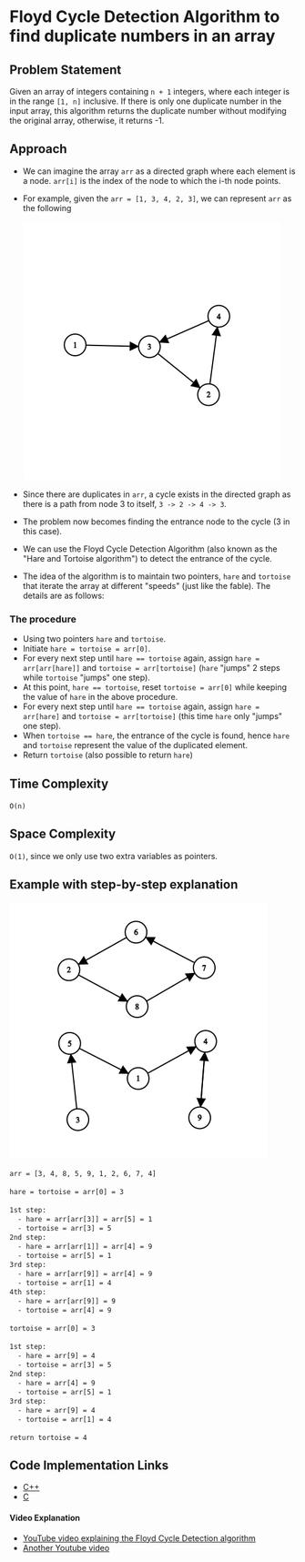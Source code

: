 # Floyd Cycle Detection Algorithm to find duplicate numbers in an array

## Problem Statement

Given an array of integers containing `n + 1` integers, where each integer is in the range `[1, n]` inclusive. If there is only one duplicate number in the input array, this algorithm returns the duplicate number without modifying the original array, otherwise, it returns -1.

## Approach
- We can imagine the array `arr` as a directed graph where each element is a node. `arr[i]` is the index of the node to which the i-th node points.
- For example, given the `arr = [1, 3, 4, 2, 3]`, we can represent `arr` as the following <br></br>
![image](images/graph_1.png)

- Since there are duplicates in `arr`, a cycle exists in the directed graph as there is a path from node 3 to itself, `3 -> 2 -> 4 -> 3`.
- The problem now becomes finding the entrance node to the cycle (3 in this case). 
- We can use the Floyd Cycle Detection Algorithm (also known as the "Hare and Tortoise algorithm") to detect the entrance of the cycle.
- The idea of the algorithm is to maintain two pointers, `hare` and `tortoise` that iterate the array at different "speeds" (just like the fable). The details are as follows:

### The procedure
- Using two pointers `hare` and `tortoise`.
- Initiate `hare = tortoise = arr[0]`.
- For every next step until `hare == tortoise` again, assign `hare = arr[arr[hare]]` and `tortoise = arr[tortoise]` (`hare` "jumps" 2 steps while `tortoise` "jumps" one step).
- At this point, `hare == tortoise`, reset `tortoise = arr[0]` while keeping the value of `hare` in the above procedure.
- For every next step until `hare == tortoise` again, assign `hare = arr[hare]` and `tortoise = arr[tortoise]` (this time `hare` only "jumps" one step).
- When `tortoise == hare`, the entrance of the cycle is found, hence `hare` and `tortoise` represent the value of the duplicated element.
- Return `tortoise` (also possible to return `hare`)
  
## Time Complexity

`O(n)`

## Space Complexity

`O(1)`, since we only use two extra variables as pointers.

## Example with step-by-step explanation
![image](images/graph_2.png)

```
arr = [3, 4, 8, 5, 9, 1, 2, 6, 7, 4]

hare = tortoise = arr[0] = 3

1st step:
  - hare = arr[arr[3]] = arr[5] = 1
  - tortoise = arr[3] = 5
2nd step:
  - hare = arr[arr[1]] = arr[4] = 9
  - tortoise = arr[5] = 1
3rd step:
  - hare = arr[arr[9]] = arr[4] = 9
  - tortoise = arr[1] = 4
4th step:
  - hare = arr[arr[9]] = 9
  - tortoise = arr[4] = 9

tortoise = arr[0] = 3

1st step:
  - hare = arr[9] = 4
  - tortoise = arr[3] = 5
2nd step:
  - hare = arr[4] = 9
  - tortoise = arr[5] = 1
3rd step:
  - hare = arr[9] = 4
  - tortoise = arr[1] = 4

return tortoise = 4
```

## Code Implementation Links

- [C++](https://github.com/TheAlgorithms/C-Plus-Plus/blob/master/search/floyd_cycle_detection_algo.cpp)
- [C](https://github.com/TheAlgorithms/C/blob/master/searching/floyd_cycle_detection_algorithm.c)
#### Video Explanation

- [YouTube video explaining the Floyd Cycle Detection algorithm](https://www.youtube.com/watch?v=B6smdk7pZ14)
- [Another Youtube video](https://www.youtube.com/watch?v=PvrxZaH_eZ4&t=1s)
